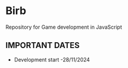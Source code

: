 # Birb
Repository for Game development in JavaScript

## IMPORTANT DATES
* Development start -28/11/2024
